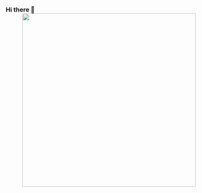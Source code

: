 ### Hi there 👋 <img align='right' src="https://github-readme-stats.vercel.app/api?username=harshitacodes&count_private=true&show_icons=true&include_all_commits=true&hide_rank=true&hide_title=true&hide=contribs" width=460>

